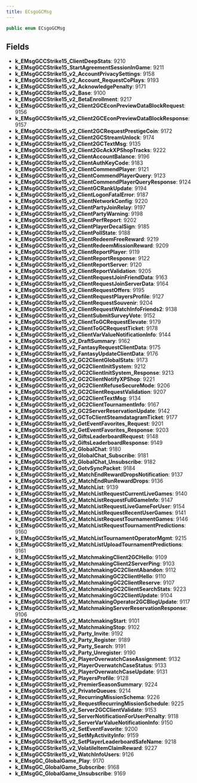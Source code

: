 ```yaml
---
title: ECsgoGCMsg
---
```


```csharp
public enum ECsgoGCMsg
```

## Fields

- **k_EMsgGCCStrike15_ClientDeepStats**: 9210
- **k_EMsgGCCStrike15_StartAgreementSessionInGame**: 9211
- **k_EMsgGCCStrike15_v2_AccountPrivacySettings**: 9158
- **k_EMsgGCCStrike15_v2_Account_RequestCoPlays**: 9193
- **k_EMsgGCCStrike15_v2_AcknowledgePenalty**: 9171
- **k_EMsgGCCStrike15_v2_Base**: 9100
- **k_EMsgGCCStrike15_v2_BetaEnrollment**: 9217
- **k_EMsgGCCStrike15_v2_Client2GCEconPreviewDataBlockRequest**: 9156
- **k_EMsgGCCStrike15_v2_Client2GCEconPreviewDataBlockResponse**: 9157
- **k_EMsgGCCStrike15_v2_Client2GCRequestPrestigeCoin**: 9172
- **k_EMsgGCCStrike15_v2_Client2GCStreamUnlock**: 9174
- **k_EMsgGCCStrike15_v2_Client2GCTextMsg**: 9135
- **k_EMsgGCCStrike15_v2_Client2GcAckXPShopTracks**: 9222
- **k_EMsgGCCStrike15_v2_ClientAccountBalance**: 9196
- **k_EMsgGCCStrike15_v2_ClientAuthKeyCode**: 9183
- **k_EMsgGCCStrike15_v2_ClientCommendPlayer**: 9121
- **k_EMsgGCCStrike15_v2_ClientCommendPlayerQuery**: 9123
- **k_EMsgGCCStrike15_v2_ClientCommendPlayerQueryResponse**: 9124
- **k_EMsgGCCStrike15_v2_ClientGCRankUpdate**: 9194
- **k_EMsgGCCStrike15_v2_ClientLogonFatalError**: 9187
- **k_EMsgGCCStrike15_v2_ClientNetworkConfig**: 9220
- **k_EMsgGCCStrike15_v2_ClientPartyJoinRelay**: 9197
- **k_EMsgGCCStrike15_v2_ClientPartyWarning**: 9198
- **k_EMsgGCCStrike15_v2_ClientPerfReport**: 9202
- **k_EMsgGCCStrike15_v2_ClientPlayerDecalSign**: 9185
- **k_EMsgGCCStrike15_v2_ClientPollState**: 9188
- **k_EMsgGCCStrike15_v2_ClientRedeemFreeReward**: 9219
- **k_EMsgGCCStrike15_v2_ClientRedeemMissionReward**: 9209
- **k_EMsgGCCStrike15_v2_ClientReportPlayer**: 9119
- **k_EMsgGCCStrike15_v2_ClientReportResponse**: 9122
- **k_EMsgGCCStrike15_v2_ClientReportServer**: 9120
- **k_EMsgGCCStrike15_v2_ClientReportValidation**: 9205
- **k_EMsgGCCStrike15_v2_ClientRequestJoinFriendData**: 9163
- **k_EMsgGCCStrike15_v2_ClientRequestJoinServerData**: 9164
- **k_EMsgGCCStrike15_v2_ClientRequestOffers**: 9195
- **k_EMsgGCCStrike15_v2_ClientRequestPlayersProfile**: 9127
- **k_EMsgGCCStrike15_v2_ClientRequestSouvenir**: 9204
- **k_EMsgGCCStrike15_v2_ClientRequestWatchInfoFriends2**: 9138
- **k_EMsgGCCStrike15_v2_ClientSubmitSurveyVote**: 9152
- **k_EMsgGCCStrike15_v2_ClientToGCRequestElevate**: 9179
- **k_EMsgGCCStrike15_v2_ClientToGCRequestTicket**: 9178
- **k_EMsgGCCStrike15_v2_ClientVarValueNotificationInfo**: 9144
- **k_EMsgGCCStrike15_v2_DraftSummary**: 9162
- **k_EMsgGCCStrike15_v2_FantasyRequestClientData**: 9175
- **k_EMsgGCCStrike15_v2_FantasyUpdateClientData**: 9176
- **k_EMsgGCCStrike15_v2_GC2ClientGlobalStats**: 9173
- **k_EMsgGCCStrike15_v2_GC2ClientInitSystem**: 9212
- **k_EMsgGCCStrike15_v2_GC2ClientInitSystem_Response**: 9213
- **k_EMsgGCCStrike15_v2_GC2ClientNotifyXPShop**: 9221
- **k_EMsgGCCStrike15_v2_GC2ClientRefuseSecureMode**: 9206
- **k_EMsgGCCStrike15_v2_GC2ClientRequestValidation**: 9207
- **k_EMsgGCCStrike15_v2_GC2ClientTextMsg**: 9134
- **k_EMsgGCCStrike15_v2_GC2ClientTournamentInfo**: 9167
- **k_EMsgGCCStrike15_v2_GC2ServerReservationUpdate**: 9142
- **k_EMsgGCCStrike15_v2_GCToClientSteamdatagramTicket**: 9177
- **k_EMsgGCCStrike15_v2_GetEventFavorites_Request**: 9201
- **k_EMsgGCCStrike15_v2_GetEventFavorites_Response**: 9203
- **k_EMsgGCCStrike15_v2_GiftsLeaderboardRequest**: 9148
- **k_EMsgGCCStrike15_v2_GiftsLeaderboardResponse**: 9149
- **k_EMsgGCCStrike15_v2_GlobalChat**: 9180
- **k_EMsgGCCStrike15_v2_GlobalChat_Subscribe**: 9181
- **k_EMsgGCCStrike15_v2_GlobalChat_Unsubscribe**: 9182
- **k_EMsgGCCStrike15_v2_GotvSyncPacket**: 9184
- **k_EMsgGCCStrike15_v2_MatchEndRewardDropsNotification**: 9137
- **k_EMsgGCCStrike15_v2_MatchEndRunRewardDrops**: 9136
- **k_EMsgGCCStrike15_v2_MatchList**: 9139
- **k_EMsgGCCStrike15_v2_MatchListRequestCurrentLiveGames**: 9140
- **k_EMsgGCCStrike15_v2_MatchListRequestFullGameInfo**: 9147
- **k_EMsgGCCStrike15_v2_MatchListRequestLiveGameForUser**: 9154
- **k_EMsgGCCStrike15_v2_MatchListRequestRecentUserGames**: 9141
- **k_EMsgGCCStrike15_v2_MatchListRequestTournamentGames**: 9146
- **k_EMsgGCCStrike15_v2_MatchListRequestTournamentPredictions**: 9160
- **k_EMsgGCCStrike15_v2_MatchListTournamentOperatorMgmt**: 9215
- **k_EMsgGCCStrike15_v2_MatchListUploadTournamentPredictions**: 9161
- **k_EMsgGCCStrike15_v2_MatchmakingClient2GCHello**: 9109
- **k_EMsgGCCStrike15_v2_MatchmakingClient2ServerPing**: 9103
- **k_EMsgGCCStrike15_v2_MatchmakingGC2ClientAbandon**: 9112
- **k_EMsgGCCStrike15_v2_MatchmakingGC2ClientHello**: 9110
- **k_EMsgGCCStrike15_v2_MatchmakingGC2ClientReserve**: 9107
- **k_EMsgGCCStrike15_v2_MatchmakingGC2ClientSearchStats**: 9223
- **k_EMsgGCCStrike15_v2_MatchmakingGC2ClientUpdate**: 9104
- **k_EMsgGCCStrike15_v2_MatchmakingOperator2GCBlogUpdate**: 9117
- **k_EMsgGCCStrike15_v2_MatchmakingServerReservationResponse**: 9106
- **k_EMsgGCCStrike15_v2_MatchmakingStart**: 9101
- **k_EMsgGCCStrike15_v2_MatchmakingStop**: 9102
- **k_EMsgGCCStrike15_v2_Party_Invite**: 9192
- **k_EMsgGCCStrike15_v2_Party_Register**: 9189
- **k_EMsgGCCStrike15_v2_Party_Search**: 9191
- **k_EMsgGCCStrike15_v2_Party_Unregister**: 9190
- **k_EMsgGCCStrike15_v2_PlayerOverwatchCaseAssignment**: 9132
- **k_EMsgGCCStrike15_v2_PlayerOverwatchCaseStatus**: 9133
- **k_EMsgGCCStrike15_v2_PlayerOverwatchCaseUpdate**: 9131
- **k_EMsgGCCStrike15_v2_PlayersProfile**: 9128
- **k_EMsgGCCStrike15_v2_PremierSeasonSummary**: 9224
- **k_EMsgGCCStrike15_v2_PrivateQueues**: 9214
- **k_EMsgGCCStrike15_v2_RecurringMissionSchema**: 9226
- **k_EMsgGCCStrike15_v2_RequestRecurringMissionSchedule**: 9225
- **k_EMsgGCCStrike15_v2_Server2GCClientValidate**: 9153
- **k_EMsgGCCStrike15_v2_ServerNotificationForUserPenalty**: 9118
- **k_EMsgGCCStrike15_v2_ServerVarValueNotificationInfo**: 9150
- **k_EMsgGCCStrike15_v2_SetEventFavorite**: 9200
- **k_EMsgGCCStrike15_v2_SetMyActivityInfo**: 9159
- **k_EMsgGCCStrike15_v2_SetPlayerLeaderboardSafeName**: 9218
- **k_EMsgGCCStrike15_v2_VolatileItemClaimReward**: 9227
- **k_EMsgGCCStrike15_v2_WatchInfoUsers**: 9126
- **k_EMsgGC_GlobalGame_Play**: 9170
- **k_EMsgGC_GlobalGame_Subscribe**: 9168
- **k_EMsgGC_GlobalGame_Unsubscribe**: 9169


